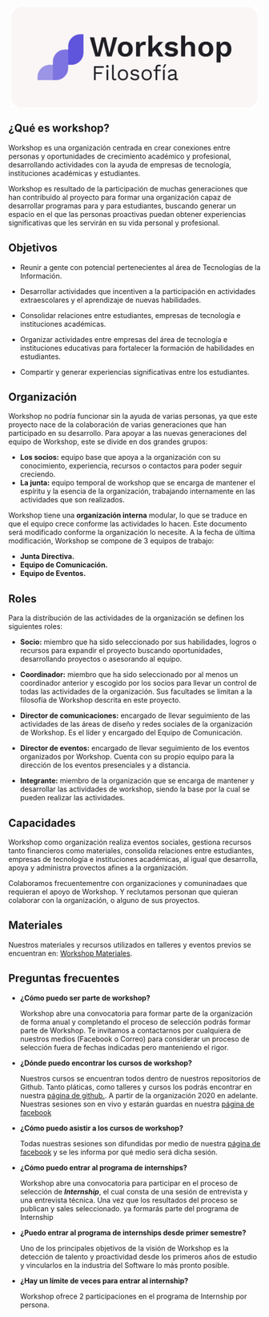 <p align="center">
    <img align="center" src="https://github.com/HeyWorkshop/Org/blob/main/resources/head.png" alt="linkedin" height="200px" />
</p>

## ¿Qué es workshop?

Workshop es una organización centrada en crear conexiones entre personas y oportunidades de crecimiento académico y profesional, desarrollando actividades con la ayuda de empresas de tecnología, instituciones académicas y estudiantes.

Workshop es resultado de la participación de muchas generaciones que han contribuido al proyecto para formar una organización capaz de desarrollar programas para y para estudiantes, buscando generar un espacio en el que las personas proactivas puedan obtener experiencias significativas que les servirán en su vida personal y profesional.

## Objetivos

- Reunir a gente con potencial pertenecientes al área de Tecnologías de la Información.

- Desarrollar actividades que incentiven a la participación en actividades extraescolares y el aprendizaje de nuevas habilidades.

- Consolidar relaciones entre estudiantes, empresas de tecnología e instituciones académicas.

- Organizar actividades entre empresas del área de tecnología e instituciones educativas para fortalecer la formación de habilidades en estudiantes.

- Compartir y generar experiencias significativas entre los estudiantes.

## Organización

Workshop no podría funcionar sin la ayuda de varias personas, ya que este proyecto nace de la colaboración de varias generaciones que han participado en su desarrollo. Para apoyar a las nuevas generaciones del equipo de Workshop, este se divide en dos grandes grupos:

- **Los socios:** equipo base que apoya a la organización con su conocimiento, experiencia, recursos o contactos para poder seguir creciendo.
- **La junta:** equipo temporal de workshop que se encarga de mantener el espíritu y la esencia de la organización, trabajando internamente en las actividades que son realizados.

Workshop tiene una **organización interna** modular, lo que se traduce en que el equipo crece conforme las actividades lo hacen. Este documento será modificado conforme la organización lo necesite. A la fecha de última modificación, Workshop se compone de 3 equipos de trabajo:

- **Junta Directiva.**
- **Equipo de Comunicación.**
- **Equipo de Eventos.**

## Roles

Para la distribución de las actividades de la organización se definen los siguientes roles:

- **Socio:** miembro que ha sido seleccionado por sus habilidades, logros o recursos para expandir el proyecto buscando oportunidades, desarrollando proyectos o asesorando al equipo.

- **Coordinador:** miembro que ha sido seleccionado por al menos un coordinador anterior y escogido por los socios para llevar un control de todas las actividades de la organización. Sus facultades se limitan a la filosofía de Workshop descrita en este proyecto.

- **Director de comunicaciones:** encargado de llevar seguimiento de las actividades de las áreas de diseño y redes sociales de la organización de Workshop. Es el líder y encargado del Equipo de Comunicación.

- **Director de eventos:** encargado de llevar seguimiento de los eventos organizados por Workshop. Cuenta con su propio equipo para la dirección de los eventos presenciales y a distancia.

- **Integrante:** miembro de la organización que se encarga de mantener y desarrollar las actividades de workshop, siendo la base por la cual se pueden realizar las actividades.

## Capacidades

Workshop como organización realiza eventos sociales, gestiona recursos tanto financieros como materiales, consolida relaciones entre estudiantes, empresas de tecnología e instituciones académicas, al igual que desarrolla, apoya y administra provectos afines a la organización.

Colaboramos frecuentementre con organizaciones y comuninadaes que requieran el apoyo de Workshop. Y reclutamos personan que quieran colaborar con la organización, o alguno de sus proyectos.

## Materiales

Nuestros materiales y recursos utilizados en talleres y eventos previos se encuentran en: [Workshop Materiales](https://github.com/HeyWorkshop/Materiales).

## Preguntas frecuentes

- **¿Cómo puedo ser parte de workshop?**

  Workshop abre una convocatoria para formar parte de la organización de forma anual y completando el proceso de selección podrás formar parte de Workshop. Te invitamos a contactarnos por cualquiera de nuestros medios (Facebook o Correo) para considerar un proceso de selección fuera de fechas indicadas pero manteniendo el rigor.

- **¿Dónde puedo encontrar los cursos de workshop?**

  Nuestros cursos se encuentran todos dentro de nuestros repositorios de Github. Tanto pláticas, como talleres y cursos los podrás encontrar en nuestra [página de github.](https://github.com/HeyWorkshop). A partir de la organización 2020 en adelante. Nuestras sesiones son en vivo y estarán guardas en nuestra [página de facebook](https://www.facebook.com/workshoptech)

- **¿Cómo puedo asistir a los cursos de workshop?**

  Todas nuestras sesiones son difundidas por medio de nuestra [página de facebook](https://www.facebook.com/workshoptech) y se les informa por qué medio será dicha sesión.

- **¿Cómo puedo entrar al programa de internships?**

  Workshop abre una convocatoria para participar en el proceso de selección de **_Internship_**, el cual consta de una sesión de entrevista y una entrevista técnica. Una vez que los resultados del proceso se publican y sales seleccionado. ya formarás parte del programa de Internship

- **¿Puedo entrar al programa de internships desde primer semestre?**

  Uno de los principales objetivos de la visión de Workshop es la detección de talento y proactividad desde los primeros años de estudio y vincularlos en la industria del Software lo más pronto posible.

- **¿Hay un límite de veces para entrar al internship?**

  Workshop ofrece 2 participaciones en el programa de Internship por persona.
